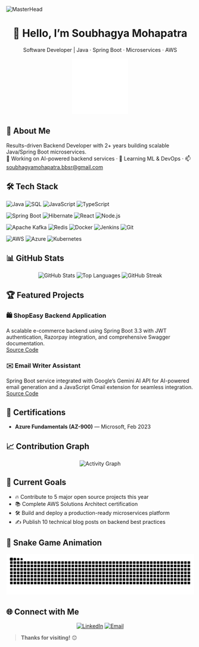 ![MasterHead](https://camo.githubusercontent.com/069e3ef2850e722ccaef748bf8cdadafeed9fd4a9ee1436daebd7e820f4402a7/68747470733a2f2f666972656261736573746f726167652e676f6f676c65617069732e636f6d2f76302f622f666c6578692d636f64696e672e61707073706f742e636f6d2f6f2f64656d706769372d35323066386435662d363364342d343435332d383832322d6462633134396165323766382e6769663f616c743d6d6564696126746f6b656e3d39316330633762322d393363332d343032392d623031312d316138373033633537333064)
<div align="center">
  <h1>👋 Hello, I’m Soubhagya Mohapatra</h1>
  <p>Software Developer | Java · Spring Boot · Microservices · AWS</p>
  <!-- Make sure you upload a banner image named banner.png in the root of your GitHub profile repo -->
  <img src="Git Logo.gif" alt="Banner" width="150" height="150"/>
</div>

## 🚀 About Me
Results-driven Backend Developer with 2+ years building scalable Java/Spring Boot microservices.  
🔭 Working on AI-powered backend services · 🌱 Learning ML & DevOps · 📫 soubhagyamohapatra.bbsr@gmail.com

## 🛠️ Tech Stack
<!-- Programming Languages -->
![Java](https://img.shields.io/badge/Java-ED8B00?style=for-the-badge&logo=java&logoColor=white)
![SQL](https://img.shields.io/badge/SQL-003545?style=for-the-badge&logo=postgresql&logoColor=white)
![JavaScript](https://img.shields.io/badge/JavaScript-F7DF1E?style=for-the-badge&logo=javascript&logoColor=black)
![TypeScript](https://img.shields.io/badge/TypeScript-007ACC?style=for-the-badge&logo=typescript&logoColor=white)

<!-- Frameworks & Libraries -->
![Spring Boot](https://img.shields.io/badge/Spring_Boot-6DB33F?style=for-the-badge&logo=springboot&logoColor=white)
![Hibernate](https://img.shields.io/badge/Hibernate-59666C?style=for-the-badge&logo=hibernate&logoColor=white)
![React](https://img.shields.io/badge/React-20232A?style=for-the-badge&logo=react&logoColor=61DAFB)
![Node.js](https://img.shields.io/badge/Node.js-43853D?style=for-the-badge&logo=node.js&logoColor=white)

<!-- Tools & Technologies -->
![Apache Kafka](https://img.shields.io/badge/Apache_Kafka-231F20?style=for-the-badge&logo=apachekafka&logoColor=white)
![Redis](https://img.shields.io/badge/Redis-DC382D?style=for-the-badge&logo=redis&logoColor=white)
![Docker](https://img.shields.io/badge/Docker-2496ED?style=for-the-badge&logo=docker&logoColor=white)
![Jenkins](https://img.shields.io/badge/Jenkins-D24939?style=for-the-badge&logo=jenkins&logoColor=white)
![Git](https://img.shields.io/badge/Git-F05032?style=for-the-badge&logo=git&logoColor=white)

<!-- Cloud & DevOps -->
![AWS](https://img.shields.io/badge/AWS-232F3E?style=for-the-badge&logo=amazonaws&logoColor=white)
![Azure](https://img.shields.io/badge/Azure-0089D6?style=for-the-badge&logo=microsoftazure&logoColor=white)
![Kubernetes](https://img.shields.io/badge/Kubernetes-326CE5?style=for-the-badge&logo=kubernetes&logoColor=white)

## 📊 GitHub Stats
<div align="center">
  <img src="https://github-readme-stats.vercel.app/api?username=Soubhagya1919&show_icons=true&theme=tokyonight&include_all_commits=true&count_private=true" alt="GitHub Stats"/>
  <img src="https://github-readme-stats.vercel.app/api/top-langs/?username=Soubhagya1919&layout=compact&theme=tokyonight" alt="Top Languages"/>
  <img src="https://github-readme-streak-stats.herokuapp.com/?user=Soubhagya1919&theme=tokyonight" alt="GitHub Streak"/>
</div>

## 🏆 Featured Projects

### 🛍️ ShopEasy Backend Application  
A scalable e-commerce backend using Spring Boot 3.3 with JWT authentication, Razorpay integration, and comprehensive Swagger documentation.  
[Source Code](https://github.com/Soubhagya1919/ShopEasy-Backend) 

### ✉️ Email Writer Assistant  
Spring Boot service integrated with Google’s Gemini AI API for AI-powered email generation and a JavaScript Gmail extension for seamless integration.  
[Source Code](https://github.com/Soubhagya1919/Smart-Email-Assistant-using-Gemini-AI)  

## 📝 Certifications

- **Azure Fundamentals (AZ-900)** — Microsoft, Feb 2023  

## 📈 Contribution Graph
<div align="center">
  <img src="https://github-readme-activity-graph.vercel.app/graph?username=Soubhagya1919&theme=tokyo-night&hide_border=true" alt="Activity Graph"/>
</div>

## 🎯 Current Goals
- 🔥 Contribute to 5 major open source projects this year  
- 📚 Complete AWS Solutions Architect certification  
- 🛠️ Build and deploy a production-ready microservices platform  
- ✍️ Publish 10 technical blog posts on backend best practices  

## 🐍 Snake Game Animation

<!--<div align="center">
  <picture>
    <source media="(prefers-color-scheme: dark)" srcset="https://raw.githubusercontent.com/Soubhagya1919/Soubhagya1919/output/github-contribution-grid-snake-dark.svg" />
    <source media="(prefers-color-scheme: light)" srcset="https://raw.githubusercontent.com/Soubhagya1919/Soubhagya1919/output/github-contribution-grid-snake.svg" />
    <img alt="GitHub Contribution Snake" src="https://raw.githubusercontent.com/Soubhagya1919/Soubhagya1919/output/github-contribution-grid-snake.svg" />
  </picture>
</div> -->
<img src="https://raw.githubusercontent.com/Soubhagya1919/Soubhagya1919/output/snake.svg" width = 1500 alt="Snake animation" />

## 🌐 Connect with Me

<div align="center">  
  <a href="https://www.linkedin.com/in/soubhagya-mohapatra-b14a171b5/"><img alt="LinkedIn" src="https://img.shields.io/badge/LinkedIn-0077B5?style=for-the-badge&logo=linkedin&logoColor=white"/></a>  
  <a href="mailto:soubhagyamohapatra.bbsr@gmail.com"><img alt="Email" src="https://img.shields.io/badge/Email-D14836?style=for-the-badge&logo=gmail&logoColor=white"/></a>  
</div>

> **Thanks for visiting!** 😊
